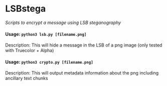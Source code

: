 # LSBstega
_Scripts to encrypt a message using LSB steganography_

#### Usage: `python3 lsb.py [filename.png]`

Description: This will hide a message in the LSB of a png image (only tested with Truecolor + Alpha)

#### Usage: `python3 crypto.py [filename.png]`

Description: This will output metadata information about the png including ancillary text chunks
